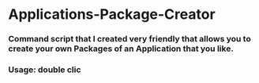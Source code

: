 # Applications-Package-Creator

### Command script that I created very friendly that allows you to create your own Packages of an Application that you like.

### Usage: double clic
